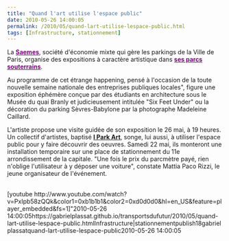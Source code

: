 ```yaml
---
title: "Quand l'art utilise l'espace public"
date: 2010-05-26 14:00:05
permalink: /2010/05/quand-lart-utilise-lespace-public.html
tags: [Infrastructure, stationnement]
---
```


<p class="MsoNormal"><span>La <a href="http://www.saemes.fr/"><font color="#800080"><strong>Saemes</strong></font></a>, société d'économie mixte qui gère les parkings de la Ville de Paris, organise des expositions à caractère artistique dans <a href="http://www.saemes.fr/actualite_parking/semaine_des_epl.php"><font color="#800080"><strong>ses parcs souterrains</strong></font></a>. </span></p> <p class="MsoNormal"><span>Au programme de cet étrange happening, pensé à l'occasion de la toute nouvelle semaine nationale des entreprises publiques locales", figure une exposition éphémère conçue par des étudiants en architecture sous le Musée du quai Branly et judicieusement intitulée "Six Feet Under"  ou la décoration du parking Sèvres-Babylone par la photographe Madeleine Caillard.</span></p> <p class=""MsoNormal""><span>L'artiste propose une visite guidée de son exposition le 26 mai, à 19 heures. Un collectif d'artistes, baptisé <strong><a href=""http://parkart.wordpress.com/photogallery/"" target=""_blank"">I Park Art</a></strong>, songe, lui aussi, à utiliser l'espace public pour y faire découvrir des oeuvres. Samedi 22 mai, ils monteront une installation temporaire sur une place de stationnement du 11e arrondissement de la capitale. "Une fois le prix du parcmètre payé, rien n'oblige l'utilisateur à y déposer une voiture", constate Mattia Paco Rizzi, le jeune organisateur de l'événement.</span></p> <p class=""MsoNormal""><span> </span></p>  <!--more-->  <p></p> <div style=""text-align: right""></div> <div> <div><a href=""http://www.slide.com/pivot?cy=lt&at=fl&id=3386706919827571535&map=1"" target=""_blank""><img border=""0"" src=""http://widget-4f.slide.com/p1/3386706919827571535/lt_t000_v000_s0fl_f00/images/xslide1.gif"" /></a> <a href=""http://www.slide.com/pivot?cy=lt&at=fl&id=3386706919827571535&map=2"" target=""_blank""><img border=""0"" src=""http://widget-4f.slide.com/p2/3386706919827571535/lt_t000_v000_s0fl_f00/images/xslide2.gif"" /></a> <a href=""http://www.slide.com/pivot?cy=lt&at=fl&id=3386706919827571535&map=F"" target=""_blank""><img border=""0"" src=""http://widget-4f.slide.com/p4/3386706919827571535/lt_t000_v000_s0fl_f00/images/xslide42.gif"" /></a></div></div>  [youtube http://www.youtube.com/watch?v=PxIpb58zQQk&color1=0xb1b1b1&color2=0xd0d0d0&hl=en_US&feature=player_embedded&fs=1]"2010-05-26 14:00:05https://gabrielplassat.github.io/transportsdufutur/2010/05/quand-lart-utilise-lespace-public.htmlInfrastructure|stationnementpublish18gabriel plassatquand-lart-utilise-lespace-public2010-05-26 14:00:05
